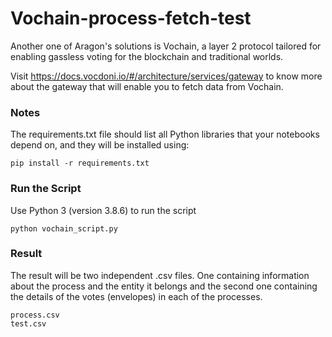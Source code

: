 # Vochain-process-fetch-test

Another one of Aragon's solutions is Vochain, a layer 2 protocol tailored for enabling gassless voting for the blockchain and traditional worlds.

Visit https://docs.vocdoni.io/#/architecture/services/gateway to know more about the gateway that will enable you to fetch data from Vochain.

### Notes
The requirements.txt file should list all Python libraries that your notebooks depend on, and they will be installed using:

```
pip install -r requirements.txt
```
### Run the Script

Use Python 3 (version 3.8.6) to run the script

```
python vochain_script.py
```

### Result
The result will be two independent .csv files. One containing information about the process and the entity it belongs and the second one containing the details of the votes (envelopes) in each of the processes.

```
process.csv
test.csv
```
